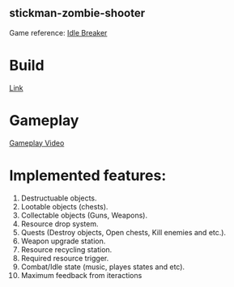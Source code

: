 ## stickman-zombie-shooter
Game reference: [Idle Breaker](https://play.google.com/store/apps/details?id=com.idle.breaker.game&hl=en_US)
# Build
[Link](https://drive.google.com/file/d/1ojeADR7lJOrClih1GS2wRz1SBEx1AYz2/view?usp=sharing)
# Gameplay
[Gameplay Video](https://youtu.be/MmwUtW_bMHo)
# Implemented features:
1. Destructuable objects.
2. Lootable objects (chests).
3. Collectable objects (Guns, Weapons).
4. Resource drop system.
5. Quests (Destroy objects, Open chests, Kill enemies and etc.).
6. Weapon upgrade station.
7. Resource recycling station.
8. Required resource trigger.
9. Combat/Idle state (music, playes states and etc).
10. Maximum feedback from iteractions
